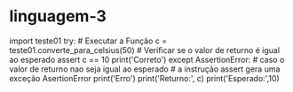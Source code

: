 # linguagem-3
import teste01  try:          # Executar a Função     c = teste01.converte_para_celsius(50)     # Verificar se o valor de returno é igual ao esperado     assert c == 10     print('Correto') except AssertionError:     # caso o valor de returno nao seja igual ao esperado      # a instrução assert gera uma exceção AsertionError     print('Erro')     print('Returno:', c)     print('Esperado:',10)
